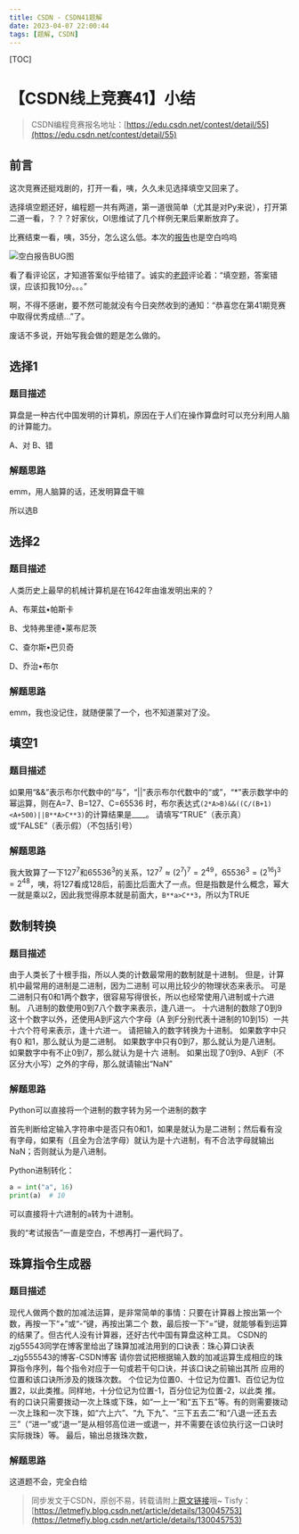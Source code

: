 ```yaml
---
title: CSDN - CSDN41题解
date: 2023-04-07 22:00:44
tags: [题解, CSDN]
---
```


[TOC]

# 【CSDN线上竞赛41】小结

>  CSDN编程竞赛报名地址：[https://edu.csdn.net/contest/detail/55](https://edu.csdn.net/contest/detail/55)

## 前言

这次竞赛还挺戏剧的，打开一看，咦，久久未见选择填空又回来了。

选择填空题还好，编程题一共有两道，第一道很简单（尤其是对Py来说），打开第二道一看，？？？好家伙，OI思维试了几个样例无果后果断放弃了。

比赛结束一看，咦，35分，怎么这么低。本次的[报告](https://dailycode.csdn.net/school-exam/csdn/view/report/pdf/ae74a1eb59084fe2b65487ad3fa57a30)也是空白呜呜

![空白报告BUG图](https://img-community.csdnimg.cn/images/c95ad4b105bb4cd9863294bb56ea8dde.gif)

看了看评论区，才知道答案似乎给错了。诚实的[老顾](https://blog.csdn.net/superwfei)评论着：“填空题，答案错误，应该扣我10分。。。”

啊，不得不感谢，要不然可能就没有今日突然收到的通知：“恭喜您在第41期竞赛中取得优秀成绩...”了。

废话不多说，开始写我会做的题是怎么做的。

## 选择1

### 题目描述

算盘是一种古代中国发明的计算机，原因在于人们在操作算盘时可以充分利用人脑的计算能力。

A、对  B、错


### 解题思路

emm，用人脑算的话，还发明算盘干嘛

所以选B

## 选择2

### 题目描述

人类历史上最早的机械计算机是在1642年由谁发明出来的？

A、布莱兹•帕斯卡

B、戈特弗里德•莱布尼茨

C、查尔斯•巴贝奇

D、乔治•布尔


### 解题思路

emm，我也没记住，就随便蒙了一个，也不知道蒙对了没。

## 填空1

### 题目描述

如果用“&&”表示布尔代数中的“与”，“||”表示布尔代数中的“或”，“*”表示数学中的幂运算，则在A=7、B=127、C=65536
时，布尔表达式```(2*A>B)&&((C/(B+1)<A+500)||B**A>C**3)```的计算结果是____。
请填写“TRUE”（表示真）或“FALSE”（表示假）（不包括引号）

### 解题思路

我大致算了一下$127^7$和$65536^3$的关系，$127^7\approx (2^7)^7=2^{49}$，$65536^3=(2^{16})^3=2^{48}$，咦，将$127$看成$128$后，前面比后面大了一点。但是指数是什么概念，幂大一就是乘以2，因此我觉得原本就是前面大，```B**a>C**3```，所以为TRUE

## 数制转换

### 题目描述

由于人类长了十根手指，所以人类的计数最常用的数制就是十进制。 但是，计算机中最常用的进制是二进制，因为二进制
可以用比较少的物理状态来表示。 可是二进制只有0和1两个数字，很容易写得很长，所以也经常使用八进制或十六进制。
八进制的数使用0到7八个数字来表示，逢八进一。 十六进制的数除了0到9这十个数字以外，还使用A到F这六个字母（A
到F分别代表十进制的10到15）一共十六个符号来表示，逢十六进一。 请把输入的数字转换为十进制。 如果数字中只有0
和1，那么就认为是二进制。 如果数字中只有0到7，那么就认为是八进制。 如果数字中有不止0到7，那么就认为是十六
进制。 如果出现了0到9、A到F（不区分大小写）之外的字母，那么就请输出“NaN”

### 解题思路

Python可以直接将一个进制的数字转为另一个进制的数字

首先判断给定输入字符串中是否只有0和1，如果是就认为是二进制；然后看有没有字母，如果有（且全为合法字母）就认为是十六进制，有不合法字母就输出NaN；否则就认为是八进制。

Python进制转化：

```python
a = int("a", 16)
print(a)  # 10
```

可以直接将十六进制的```a```转为十进制。

我的“考试报告”一直是空白，不想再打一遍代码了。

## 珠算指令生成器

### 题目描述

现代人做两个数的加减法运算，是非常简单的事情：只要在计算器上按出第一个数，再按一下“+”或“-”键，再按出第二个
数，最后按一下“=”键，就能够看到运算的结果了。但古代人没有计算器，还好古代中国有算盘这种工具。 CSDN的
zjg55543同学在博客里给出了珠算加减法用到的口诀表：珠心算口诀表_zjg555543的博客-CSDN博客
请你尝试把根据输入数的加减运算生成相应的珠算指令序列，每个指令对应于一句或若干句口诀，并该口诀之前输出其所
应用的位置和该口诀所涉及的拨珠次数。
个位记为位置0、十位记为位置1、百位记为位置2，以此类推。同样地，十分位记为位置-1，百分位记为位置-2，以此类
推。
有的口诀只需要拨动一次上珠或下珠，如“一上一”和“五下五”等。有的则需要拨动一次上珠和一次下珠，如“六上六”、“九
下九”、“三下五去二”和“八退一还五去三”（“进一”或“退一”是从相邻高位进一或退一，并不需要在该位执行这一口诀时
实际拨珠）等。
最后，输出总拨珠次数，

### 解题思路

这道题不会，完全白给



> 同步发文于CSDN，原创不易，转载请附上[原文链接](https://blog.letmefly.xyz/2023/04/07/CSDN%20-%20CSDN41%E9%A2%98%E8%A7%A3/)哦~
> Tisfy：[https://letmefly.blog.csdn.net/article/details/130045753](https://letmefly.blog.csdn.net/article/details/130045753)